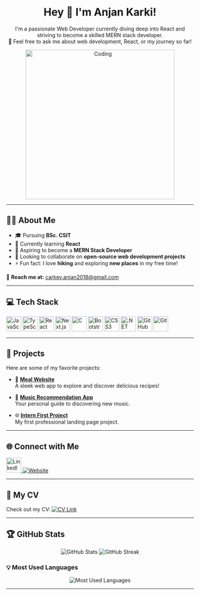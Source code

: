 <h1 align="center">Hey 👋 I'm Anjan Karki!</h1>

<p align="center">
  I'm a passionate Web Developer currently diving deep into React and striving to become a skilled MERN stack developer. <br>
  💬 Feel free to ask me about web development, React, or my journey so far!
</p>

<p align="center">
  <img src="https://user-images.githubusercontent.com/55389276/140866485-8fb1c876-9a8f-4d6a-98dc-08c4981eaf70.gif" alt="Coding" width="400">
</p>

---

<h2>👨‍💻 About Me</h2>

- 🎓 Pursuing **BSc. CSIT**  
- 🌱 Currently learning **React**  
- 🎯 Aspiring to become a **MERN Stack Developer**  
- 👯 Looking to collaborate on **open-source web development projects**  
- ⚡ Fun fact: I love **hiking** and exploring **new places** in my free time!  

📧 **Reach me at:** [carkey.anjan2018@gmail.com](mailto:carkey.anjan2018@gmail.com)  

---

<h2>💻 Tech Stack</h2>

<p align="left">
  <img src="https://cdn.jsdelivr.net/gh/devicons/devicon/icons/javascript/javascript-original.svg" height="40" alt="JavaScript" />
  <img src="https://cdn.jsdelivr.net/gh/devicons/devicon/icons/typescript/typescript-original.svg" height="40" alt="TypeScript" />
  <img src="https://cdn.jsdelivr.net/gh/devicons/devicon/icons/react/react-original.svg" height="40" alt="React" />
  <img src="https://cdn.jsdelivr.net/gh/devicons/devicon/icons/nextjs/nextjs-original.svg" height="40" alt="Next.js" />
  <img src="https://cdn.jsdelivr.net/gh/devicons/devicon/icons/c/c-original.svg" height="40" alt="C" />
  <img src="https://cdn.jsdelivr.net/gh/devicons/devicon/icons/bootstrap/bootstrap-original.svg" height="40" alt="Bootstrap" />
  <img src="https://cdn.jsdelivr.net/gh/devicons/devicon/icons/css3/css3-original.svg" height="40" alt="CSS3" />
  <img src="https://cdn.jsdelivr.net/gh/devicons/devicon/icons/dotnetcore/dotnetcore-original.svg" height="40" alt=".NET Core" />
  <img src="https://cdn.jsdelivr.net/gh/devicons/devicon/icons/github/github-original.svg" height="40" alt="GitHub" />
  <img src="https://cdn.jsdelivr.net/gh/devicons/devicon/icons/git/git-original.svg" height="40" alt="Git" />
</p>

---

<h2>🚀 Projects</h2>

Here are some of my favorite projects:

- 🍴 **[Meal Website](https://meal-website-silk.vercel.app/)**  
  A sleek web app to explore and discover delicious recipes!  

- 🎵 **[Music Recommendation App](https://music-recommendation-app-eight.vercel.app/)**  
  Your personal guide to discovering new music.  

- 🌐 **[Intern First Project](https://first-landing-page-fawn.vercel.app/)**  
  My first professional landing page project.  

---

<h2>🌐 Connect with Me</h2>

<p align="left">
  <a href="https://www.linkedin.com/in/anjan-karki-395791233/" target="_blank">
    <img src="https://cdn.jsdelivr.net/gh/devicons/devicon/icons/linkedin/linkedin-original.svg" height="40" alt="LinkedIn" />
  </a>
  <a href="https://www.anjankarki.com.np/" target="_blank">
    <img src="https://img.shields.io/badge/Website-Visit%20Now-blue" alt="Website" />
  </a>
</p>

---

<h2>📄 My CV</h2>

<p>
  Check out my CV: <a href="https://anjankarkicv.vercel.app/" target="_blank">
    <img src="https://img.shields.io/badge/View%20CV-Click%20Here-blue" alt="CV Link" />
  </a>
</p>

---

<h2>🏆 GitHub Stats</h2>

<p align="center">
  <img src="https://github-readme-stats.vercel.app/api?username=karkianjan&show_icons=true&theme=dark&hide_border=true" alt="GitHub Stats" />
  <img src="https://github-readme-streak-stats.herokuapp.com/?user=karkianjan&theme=dark&hide_border=true" alt="GitHub Streak" />
</p>

<h3>💡 Most Used Languages</h3>

<p align="center">
  <img src="https://github-readme-stats.vercel.app/api/top-langs/?username=karkianjan&layout=compact&theme=dark&hide_border=true&langs_count=8" alt="Most Used Languages" />
</p>

---


